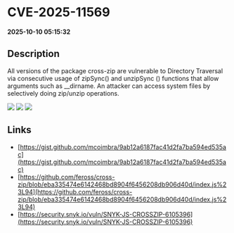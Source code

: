 # CVE-2025-11569

**2025-10-10 05:15:32**

## Description
All versions of the package cross-zip are vulnerable to Directory Traversal via consecutive usage of zipSync() and unzipSync () functions that allow arguments such as __dirname. An attacker can access system files by selectively doing zip/unzip operations.

![](https://img.shields.io/static/v1?label=Score&message=7.7&color=red)
![](https://img.shields.io/static/v1?label=Severity&message=HIGH&color=red)
![](https://img.shields.io/static/v1?label=CWE&message=Traversal&color=green)

## Links
- [https://gist.github.com/mcoimbra/9ab12a6187fac41d2fa7ba594ed535ac](https://gist.github.com/mcoimbra/9ab12a6187fac41d2fa7ba594ed535ac)
- [https://github.com/feross/cross-zip/blob/eba335474e6142468bd8904f6456208db906d40d/index.js%23L94](https://github.com/feross/cross-zip/blob/eba335474e6142468bd8904f6456208db906d40d/index.js%23L94)
- [https://security.snyk.io/vuln/SNYK-JS-CROSSZIP-6105396](https://security.snyk.io/vuln/SNYK-JS-CROSSZIP-6105396)

